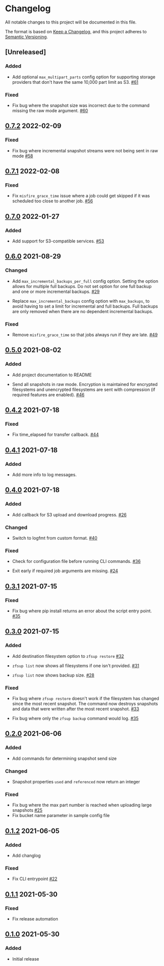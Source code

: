 # Changelog

All notable changes to this project will be documented in this file.

The format is based on [Keep a Changelog](https://keepachangelog.com/en/1.0.0/),
and this project adheres to [Semantic Versioning](https://semver.org/spec/v2.0.0.html).

## [Unreleased]

### Added

- Add optional `max_multipart_parts` config option for supporting storage 
  providers that don't have the same 10,000 part limit as S3.
[#61](https://github.com/ddebeau/zfs_uploader/issues/61)

### Fixed

- Fix bug where the snapshot size was incorrect due to the command missing the
  raw mode argument.
[#60](https://github.com/ddebeau/zfs_uploader/issues/60)

## [0.7.2](https://github.com/ddebeau/zfs_uploader/compare/0.7.1...0.7.2) 2022-02-09

### Fixed

- Fix bug where incremental snapshot streams were not being sent in raw mode
[#58](https://github.com/ddebeau/zfs_uploader/pull/58)

## [0.7.1](https://github.com/ddebeau/zfs_uploader/compare/0.7.0...0.7.1) 2022-02-08

### Fixed

- Fix `misfire_grace_time` issue where a job could get skipped if it was 
  scheduled too close to another job.
[#56](https://github.com/ddebeau/zfs_uploader/issues/56)

## [0.7.0](https://github.com/ddebeau/zfs_uploader/compare/0.6.0...0.7.0) 2022-01-27

### Added

- Add support for S3-compatible services.
[#53](https://github.com/ddebeau/zfs_uploader/pull/53)

## [0.6.0](https://github.com/ddebeau/zfs_uploader/compare/0.5.0...0.6.0) 2021-08-29

### Changed

- Add `max_incremental_backups_per_full` config option. Setting the option 
  allows for multiple full backups. Do not set option for one full backup 
  and one or more incremental backups.
[#29](https://github.com/ddebeau/zfs_uploader/issues/29)

- Replace `max_incremental_backups` config option with `max_backups`, to 
  avoid having to set a limit for incremental and full backups. Full 
  backups are only removed when there are no dependent incremental backups.
  
### Fixed

- Remove `misfire_grace_time` so that jobs always run if they are late.
[#49](https://github.com/ddebeau/zfs_uploader/issues/49)

## [0.5.0](https://github.com/ddebeau/zfs_uploader/compare/0.4.2...0.5.0) 2021-08-02

### Added

- Add project documentation to README

- Send all snapshots in raw mode. Encryption is maintained for encrypted 
  filesystems and unencrypted filesystems are sent with compression (if 
  required features are enabled).
[#46](https://github.com/ddebeau/zfs_uploader/issues/46)

## [0.4.2](https://github.com/ddebeau/zfs_uploader/compare/0.4.1...0.4.2) 2021-07-18

### Fixed

- Fix time_elapsed for transfer callback.
[#44](https://github.com/ddebeau/zfs_uploader/issues/44)

## [0.4.1](https://github.com/ddebeau/zfs_uploader/compare/0.4.0...0.4.1) 2021-07-18

### Added

- Add more info to log messages.

## [0.4.0](https://github.com/ddebeau/zfs_uploader/compare/0.3.1...0.4.0) 2021-07-18

### Added

- Add callback for S3 upload and download progress.
[#26](https://github.com/ddebeau/zfs_uploader/issues/26)

### Changed

- Switch to logfmt from custom format. 
[#40](https://github.com/ddebeau/zfs_uploader/issues/40)
  
### Fixed

- Check for configuration file before running CLI commands.
[#36](https://github.com/ddebeau/zfs_uploader/issues/36)
  
- Exit early if required job arguments are missing.
[#24](https://github.com/ddebeau/zfs_uploader/issues/24)

## [0.3.1](https://github.com/ddebeau/zfs_uploader/compare/0.3.0...0.3.1) 2021-07-15
  
### Fixed
  
- Fix bug where pip install returns an error about the script entry point. 
[#35](https://github.com/ddebeau/zfs_uploader/issues/38)

## [0.3.0](https://github.com/ddebeau/zfs_uploader/compare/0.2.0...0.3.0) 2021-07-15

### Added

- Add destination filesystem option to `zfsup restore` 
[#32](https://github.com/ddebeau/zfs_uploader/issues/32)
  
- `zfsup list` now shows all filesystems if one isn't provided. 
[#31](https://github.com/ddebeau/zfs_uploader/issues/31)
 
- `zfsup list` now shows backup size. 
[#28](https://github.com/ddebeau/zfs_uploader/issues/28)
  
### Fixed

- Fix bug where `zfsup restore` doesn't work if the filesystem has changed 
  since the most recent snapshot. The command now destroys snapshots and 
  data that were written after the most recent snapshot. 
[#33](https://github.com/ddebeau/zfs_uploader/issues/33)
  
- Fix bug where only the `zfsup backup` command would log. 
[#35](https://github.com/ddebeau/zfs_uploader/issues/35)
  
## [0.2.0](https://github.com/ddebeau/zfs_uploader/compare/0.1.2...0.2.0) 2021-06-06

### Added

- Add commands for determining snapshot send size

### Changed

- Snapshot properties `used` and `referenced` now return an integer

### Fixed

- Fix bug where the max part number is reached when uploading large snapshots 
[#25](https://github.com/ddebeau/zfs_uploader/issues/25)
- Fix bucket name parameter in sample config file

## [0.1.2](https://github.com/ddebeau/zfs_uploader/compare/0.1.1...0.1.2) 2021-06-05

### Added

- Add changlog

### Fixed

- Fix CLI entrypoint [#22](https://github.com/ddebeau/zfs_uploader/issues/22)

## [0.1.1](https://github.com/ddebeau/zfs_uploader/compare/0.1.0...0.1.1) 2021-05-30

### Fixed

- Fix release automation

## [0.1.0](https://github.com/ddebeau/zfs_uploader/releases/tag/0.1.0) 2021-05-30

### Added

- Initial release
